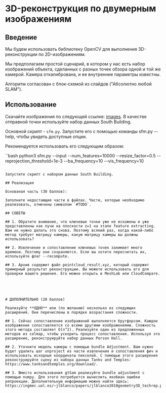 # 3D-реконструкция по двумерным изображениям

## Введение

Мы будем использовать библиотеку OpenCV для выполнения 3D-реконструкции по 2D-изображениям.

Мы предполагаем простой сценарий, в котором у нас есть набор изображений объекта, сделанных с разных точек обзора одной и той же камерой. Камера откалибрована, и ее внутренние параметры известны. 

Алгоритм согласован с блок-схемой из слайдов ("Абсолютно любой SLAM").

## Использование

Скачайте изображения по следующей ссылке: [images](https://demuc.de/colmap/datasets/). В качестве отправной точки используйте набор данных South Building. 

Основной скрипт - `sfm.py`. Запустите его с помощью команды sfm.py --help, чтобы увидеть доступные опции.

Рекомендуется использовать его следующим образом:

``bash
python3 sfm.py --input <path> --num_features=10000 --resize_factor=0.5 --reprojection_threshold=1e-3 --ba_frequency=10 --vis_frequency=10 
```

Запустите скрипт с набором данных South Building.

## Реализация

Основаная часть (30 баллов):

Заполните недостающие части в файлах. Части, которые необходимо реализовать, отмечены символом `#TODO`.

## СОВЕТЫ

## 1. Обратите внимание, что ключевые точки уже не искажены и уже представленны как лучи на плоскости z=1 на этапе feature extracting. Вам не нужно делать это снова. Поэтому всякий раз, когда какой-либо метод требует матрицу камеры, какую матрицу камеры вы должны использовать? 

## 2. Извлечение и сопоставление ключевых точек занимает много времени. Поэтому они сохраняются. Если вы хотите пересчитать их, используйте флаг --recompute.

## 3. Архив содержит файл pointcloud_result.xyz, который содержит примерный результат реконструкции. Вы можете использовать его для проверки вашего решения. Его можно открыть в MeshLab или CloudCompare. 





# ДОПОЛНИТЕЛЬНО (20 баллов)

Реализуйте **ОДНО** или (по желанию) несколько из следующих расширений. Они перечислены в порядке возрастания сложности.

## 1. Сейчас сопоставление изображений выполняется брутфорсом. Каждое изображение сопоставляется со всеми другими изображениями. Сложность этого метода составляет O(n^2). Реализуйте один из предложенных методов из colmap, чтобы ускорить процесс сопоставления. Используя это расширение, реконструируйте набор данных Person Hall.

## 2. Уточните модель камеры с помощью bundle Adjustment. Вам нужно будет удалить шаг unproject из части извлечения и сопоставления фич и использовать исходные координаты пикселей. С помощью этого расширения реконструируйте сцену из набора данных Tanks and Temples: https://www.tanksandtemples.org/download/. 

## 3. Вместо использования gtSam реализуйте bundle adjustment с помощью numpy. Для этого потребуется вычислить якобиан ошибки репроекции. Дополнительную информацию можно найти здесь: https://ingmec.ual.es/~jlblanco/papers/jlblanco2010geometry3D_techrep.pdf

